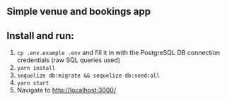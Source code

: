 ## Simple venue and bookings app

## Install and run:

1. `cp .env.example .env` and fill it in with the PostgreSQL DB connection credentials (raw SQL queries used)
2. `yarn install`
3. `sequelize db:migrate && sequelize db:seed:all`
4. `yarn start`
5. Navigate to [http://localhost:3000/](http://localhost:3000/)
